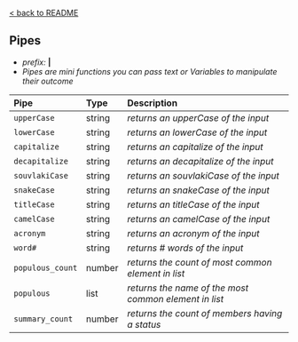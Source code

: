 [< back to README](https://github.com/keybraker/portal-discord-bot#regex-interpreter)

## Pipes

- _prefix:_ **|**
- _Pipes are mini functions you can pass text or Variables to manipulate their outcome_

| Pipe             | Type   | Description                                           |
| :--------------- | :----- | :---------------------------------------------------- |
| `upperCase`      | string | _returns an upperCase of the input_                   |
| `lowerCase`      | string | _returns an lowerCase of the input_                   |
| `capitalize`     | string | _returns an capitalize of the input_                  |
| `decapitalize`   | string | _returns an decapitalize of the input_                |
| `souvlakiCase`   | string | _returns an souvlakiCase of the input_                |
| `snakeCase`      | string | _returns an snakeCase of the input_                   |
| `titleCase`      | string | _returns an titleCase of the input_                   |
| `camelCase`      | string | _returns an camelCase of the input_                   |
| `acronym`        | string | _returns an acronym of the input_                     |
| `word#`          | string | _returns \# words of the input_                       |
| `populous_count` | number | _returns the count of most common element in list_    |
| `populous`       | list   | _returns the name of the most common element in list_ |
| `summary_count`  | number | _returns the count of members having a status_        |
